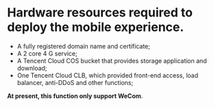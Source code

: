 # Hardware resources required to deploy the mobile experience. 
 - A fully registered domain name and certificate; 
 - A 2 core 4 G service; 
 - A Tencent Cloud COS bucket that provides storage application and download; 
 - One Tencent Cloud CLB, which provided front-end access, load balancer, anti-DDoS and other functions; 


 **At present, this function only support WeCom**. 